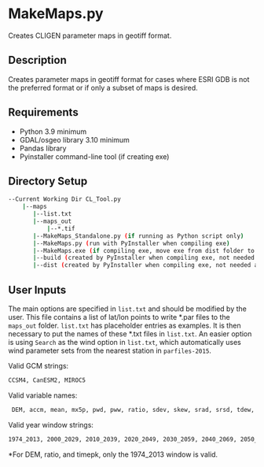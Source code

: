 # MakeMaps.py
Creates CLIGEN parameter maps in geotiff format.

## Description
Creates parameter maps in geotiff format for cases where ESRI GDB is not the preferred format or if only a subset of maps is desired.

## Requirements
- Python 3.9 minimum
- GDAL/osgeo library 3.10 minimum
- Pandas library
- Pyinstaller command-line tool (if creating exe)

## Directory Setup
```bash
--Current Working Dir CL_Tool.py
    |--maps
       |--list.txt
       |--maps_out
           |--*.tif
       |--MakeMaps_Standalone.py (if running as Python script only)
       |--MakeMaps.py (run with PyInstaller when compiling exe)
       |--MakeMaps.exe (if compiling exe, move exe from dist folder to here)
       |--build (created by PyInstaller when compiling exe, not needed after compiling)
       |--dist (created by PyInstaller when compiling exe, not needed after compiling)
```
## User Inputs
The main options are specified in `list.txt` and should be modified by the user. This file contains a list of lat/lon points to write *.par files to the `maps_out` folder. `list.txt` has placeholder entries as examples. It is then necessary to put the names of these *.txt files in `list.txt`. An easier option is using `Search` as the wind option in `list.txt`, which automatically uses wind parameter sets from the nearest station in `parfiles-2015`.

Valid GCM strings:
```sh
CCSM4, CanESM2, MIROC5
```

Valid variable names:
```sh
 DEM, accm, mean, mx5p, pwd, pww, ratio, sdev, skew, srad, srsd, tdew, timepk, tmax, tmin, tnsd, txsd
```

Valid year window strings:
```sh
1974_2013, 2000_2029, 2010_2039, 2020_2049, 2030_2059, 2040_2069, 2050_2079, 2060_2089, 2070_2099
```

*For DEM, ratio, and timepk, only the 1974_2013 window is valid.
